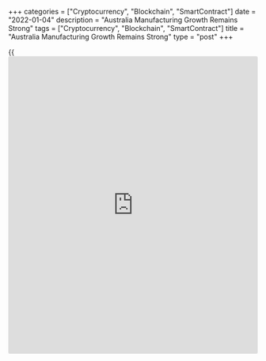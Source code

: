 +++
categories = ["Cryptocurrency", "Blockchain", "SmartContract"]
date = "2022-01-04"
description = "Australia Manufacturing Growth Remains Strong"
tags = ["Cryptocurrency", "Blockchain", "SmartContract"]
title = "Australia Manufacturing Growth Remains Strong"
type = "post"
+++

{{<iframe id="large-banner" src="https://www.bounty.group/#slide=5.0" width="100%" height="600" scrolling="no" style="border: 0px solid rgb(216, 221, 230); border-radius: 3px;">}}

Australia's manufacturing grew at a softer pace in December, but the
pace of expansion remained strong, survey data from IHS Markit showed on
Tuesday.

The IHS Markit manufacturing Purchasing Managers' Index fell to 57.7 in
December from 59.2 in November.

A score above 50 indicates expansion in the sector. Activity rose for
the nineteenth straight month.

New orders and output growth eased in December. Foreign demand expanded
at a faster rate due to easing of COVID-19 restrictions abroad.

Purchasing activity rose in December and the rate of job creation
remained unchanged.

Lead time lengthened at a slower rate in December and backlogs of work
increased. Stocks of finished goods declined for the first time in a
year.

Input cost and output price inflation accelerated to record rates in
December.

The overall sentiment remained positive in December with the hopes of
continued growth.

"IHS Markit forecasts for Australia's GDP to expand by 2.7 percent in
2022," Jingyi Pan, economics associate Director at IHS Markit, said.

For comments and feedback [contact](https://www.playgroundfx.com/contact/): editorial@rtt[news](https://www.letsplayfx.com/blog/forex-news-website/).com

[Economic News][1]

 **What parts of the world are seeing the best (and worst) economic
performances lately? Click[here][2] to check out our [Econ Scorecard][2]
and find out! See up-to-the-moment [ranking](https://www.playgroundfx.com/blog/crypto-exchange-ranking/)s for the best and worst
performers in [GDP][3], [unemployment rate][4], [inflation][5] and much
more.**

   1. www.rtt[news](https://www.letsplayfx.com/blog/forex-news-website/).com/Content/EconomicNews.aspx
   2. www.rtt[news](https://www.letsplayfx.com/blog/forex-news-website/).com/economic-scorecard/world-rank/PPI/highest-performance.aspx
   3. www.rtt[news](https://www.letsplayfx.com/blog/forex-news-website/).com/economic-scorecard/world-rank/GDP/highest-performance.aspx
   4. www.rtt[news](https://www.letsplayfx.com/blog/forex-news-website/).com/economic-scorecard/world-rank/unemployment-rate/lowest-performance.aspx
   5. www.rtt[news](https://www.letsplayfx.com/blog/forex-news-website/).com/economic-scorecard/world-rank/CPI/highest-performance.aspx